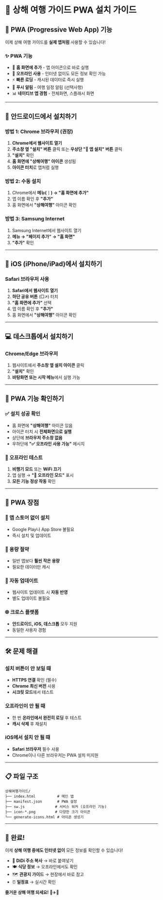 # 📱 상해 여행 가이드 PWA 설치 가이드

## 🚀 PWA (Progressive Web App) 기능

이제 상해 여행 가이드를 **실제 앱처럼** 사용할 수 있습니다!

### ✨ PWA 기능
- 📱 **홈 화면에 추가** - 앱 아이콘으로 바로 실행
- 🔄 **오프라인 사용** - 인터넷 없이도 모든 정보 확인 가능
- ⚡ **빠른 로딩** - 캐시된 데이터로 즉시 실행
- 🔔 **푸시 알림** - 여행 일정 알림 (선택사항)
- 📊 **네이티브 앱 경험** - 전체화면, 스플래시 화면

---

## 📱 안드로이드에서 설치하기

### 방법 1: Chrome 브라우저 (권장)
1. **Chrome에서 웹사이트 열기**
2. **주소창 옆 "설치" 버튼** 클릭 또는 **우상단 "📱 앱 설치" 버튼** 클릭
3. **"설치"** 확인
4. **홈 화면에 "상해여행" 아이콘** 생성됨
5. **아이콘 터치**로 앱처럼 실행

### 방법 2: 수동 설치
1. Chrome에서 **메뉴(⋮) → "홈 화면에 추가"**
2. 앱 이름 확인 후 **"추가"**
3. 홈 화면에서 **"상해여행"** 아이콘 확인

### 방법 3: Samsung Internet
1. Samsung Internet에서 웹사이트 열기
2. **메뉴 → "페이지 추가" → "홈 화면"**
3. **"추가"** 확인

---

## 🍎 iOS (iPhone/iPad)에서 설치하기

### Safari 브라우저 사용
1. **Safari에서 웹사이트 열기**
2. **하단 공유 버튼** (□↗) 터치
3. **"홈 화면에 추가"** 선택
4. 앱 이름 확인 후 **"추가"**
5. 홈 화면에서 **"상해여행"** 아이콘 확인

---

## 💻 데스크톱에서 설치하기

### Chrome/Edge 브라우저
1. 웹사이트에서 **주소창 옆 설치 아이콘** 클릭
2. **"설치"** 확인
3. **바탕화면 또는 시작 메뉴**에서 실행 가능

---

## 🔧 PWA 기능 확인하기

### ✅ 설치 성공 확인
- 홈 화면에 **"상해여행"** 아이콘 있음
- 아이콘 터치 시 **전체화면으로 실행**
- 상단에 **브라우저 주소창 없음**
- 우하단에 **"✅ 오프라인 사용 가능"** 메시지

### 📶 오프라인 테스트
1. **비행기 모드** 또는 **WiFi 끄기**
2. 앱 실행 → **"📶 오프라인 모드"** 표시
3. **모든 기능 정상 작동** 확인

---

## 🎯 PWA 장점

### 📱 앱 스토어 없이 설치
- Google Play나 App Store 불필요
- 즉시 설치 및 업데이트

### 💾 용량 절약
- 일반 앱보다 **훨씬 작은 용량**
- 필요한 데이터만 캐시

### 🔄 자동 업데이트
- 웹사이트 업데이트 시 **자동 반영**
- 별도 업데이트 불필요

### 🌐 크로스 플랫폼
- **안드로이드, iOS, 데스크톱** 모두 지원
- 동일한 사용자 경험

---

## 🛠️ 문제 해결

### 설치 버튼이 안 보일 때
- **HTTPS 연결** 확인 (필수)
- **Chrome 최신 버전** 사용
- **시크릿 모드**에서 테스트

### 오프라인이 안 될 때
- 한 번 **온라인에서 완전히 로딩** 후 테스트
- **캐시 삭제** 후 재설치

### iOS에서 설치 안 될 때
- **Safari 브라우저** 필수 사용
- Chrome이나 다른 브라우저는 PWA 설치 미지원

---

## 📋 파일 구조

```
상해여행가이드/
├── index.html          # 메인 앱
├── manifest.json       # PWA 설정
├── sw.js              # 서비스 워커 (오프라인 기능)
├── icon-*.png         # 다양한 크기 아이콘
└── generate-icons.html # 아이콘 생성기
```

---

## 🎉 완료!

이제 **상해 여행 중에도 인터넷 없이** 모든 정보를 확인할 수 있습니다!

- 📍 **DiDi 주소 복사** → 바로 붙여넣기
- 🍽️ **식당 정보** → 오프라인에서도 확인
- 🗺️ **관광지 가이드** → 현장에서 바로 참고
- ⏰ **일정표** → 실시간 확인

**즐거운 상해 여행 되세요!** 🌸✈️🧳